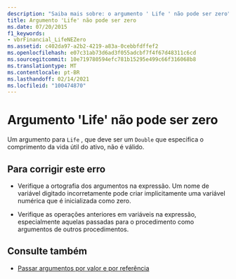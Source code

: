 ```yaml
---
description: "Saiba mais sobre: o argumento ' Life ' não pode ser zero"
title: Argumento 'Life' não pode ser zero
ms.date: 07/20/2015
f1_keywords:
- vbrFinancial_LifeNEZero
ms.assetid: c402da97-a2b2-4219-a83a-0cebbfdffef2
ms.openlocfilehash: e07c31ab73d6ad3f055adcbf7f4f67d48311c6cd
ms.sourcegitcommit: 10e719780594efc781b15295e499c66f316068b8
ms.translationtype: MT
ms.contentlocale: pt-BR
ms.lasthandoff: 02/14/2021
ms.locfileid: "100474870"
---
```

# <a name="argument-life-cannot-be-zero"></a>Argumento 'Life' não pode ser zero

Um argumento para `Life` , que deve ser um `Double` que especifica o comprimento da vida útil do ativo, não é válido.  
  
## <a name="to-correct-this-error"></a>Para corrigir este erro  
  
- Verifique a ortografia dos argumentos na expressão. Um nome de variável digitado incorretamente pode criar implicitamente uma variável numérica que é inicializada como zero.  
  
- Verifique as operações anteriores em variáveis na expressão, especialmente aquelas passadas para o procedimento como argumentos de outros procedimentos.  
  
## <a name="see-also"></a>Consulte também

- [Passar argumentos por valor e por referência](../programming-guide/language-features/procedures/passing-arguments-by-value-and-by-reference.md)
